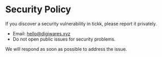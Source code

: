 # Security Policy

If you discover a security vulnerability in tickk, please report it privately.

- Email: hello@digiwares.xyz
- Do not open public issues for security problems.

We will respond as soon as possible to address the issue.
